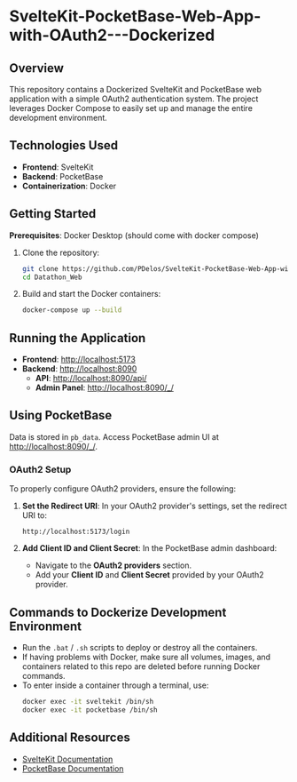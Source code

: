 # SvelteKit-PocketBase-Web-App-with-OAuth2---Dockerized

## Overview
This repository contains a Dockerized SvelteKit and PocketBase web application with a simple OAuth2 authentication system. The project leverages Docker Compose to easily set up and manage the entire development environment.

## Technologies Used
- **Frontend**: SvelteKit
- **Backend**: PocketBase
- **Containerization**: Docker

## Getting Started
**Prerequisites**: Docker Desktop (should come with docker compose)

1. Clone the repository:
   ```bash
   git clone https://github.com/PDelos/SvelteKit-PocketBase-Web-App-with-OAuth2---Dockerized.git
   cd Datathon_Web
   ```

2. Build and start the Docker containers:
   ```bash
   docker-compose up --build
   ```

## Running the Application
- **Frontend**: [http://localhost:5173](http://localhost:5173)
- **Backend**: [http://localhost:8090](http://localhost:8090)
  - **API**: [http://localhost:8090/api/](http://localhost:8090/api/)
  - **Admin Panel**: [http://localhost:8090/_/](http://localhost:8090/_/)

## Using PocketBase
Data is stored in `pb_data`. Access PocketBase admin UI at [http://localhost:8090/_/](http://localhost:8090/_/).

### OAuth2 Setup
To properly configure OAuth2 providers, ensure the following:

1. **Set the Redirect URI**: In your OAuth2 provider's settings, set the redirect URI to:
   ```
   http://localhost:5173/login
   ```

2. **Add Client ID and Client Secret**: In the PocketBase admin dashboard:
   - Navigate to the **OAuth2 providers** section.
   - Add your **Client ID** and **Client Secret** provided by your OAuth2 provider.

## Commands to Dockerize Development Environment
- Run the `.bat` / `.sh` scripts to deploy or destroy all the containers.
- If having problems with Docker, make sure all volumes, images, and containers related to this repo are deleted before running Docker commands.
- To enter inside a container through a terminal, use:
   ```bash
   docker exec -it sveltekit /bin/sh
   docker exec -it pocketbase /bin/sh
   ```

## Additional Resources
- [SvelteKit Documentation](https://kit.svelte.dev/docs)
- [PocketBase Documentation](https://pocketbase.io/docs)
```
